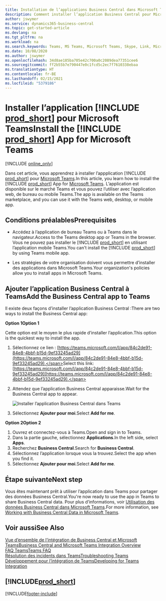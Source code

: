```yaml
---
title: Installation de l’applications Business Central dans Microsoft Teams| Microsoft Docs
description: Comment installer l’application Business Central pour Microsoft Teams.
author: jswymer
ms.service: dynamics365-business-central
ms.topic: get-started-article
ms.devlang: na
ms.tgt_pltfrm: na
ms.workload: na
ms.search.keywords: Teams, MS Teams, Microsoft Teams, Skype, Link, Microsoft 365, collaborate, collaboration, teamwork
ms.date: 10/08/2020
ms.author: jswymer
ms.openlocfilehash: 34d8ae185ba705e42c700a0c2089dea77351cee6
ms.sourcegitcommit: ff2b55b7e790447e0c1fcd5c2ec7f7610338ebaa
ms.translationtype: HT
ms.contentlocale: fr-BE
ms.lasthandoff: 02/15/2021
ms.locfileid: "5379186"
---
```

# <a name="install-the-prod_short-app-for-microsoft-teams"></a><span data-ttu-id="b1e3e-103">Installer l’application [!INCLUDE [prod_short](includes/prod_short.md)] pour Microsoft Teams</span><span class="sxs-lookup"><span data-stu-id="b1e3e-103">Install the [!INCLUDE [prod_short](includes/prod_short.md)] App for Microsoft Teams</span></span>

[!INCLUDE [online_only](includes/online_only.md)]

<span data-ttu-id="b1e3e-104">Dans cet article, vous apprendrez à installer l’appplication [!INCLUDE [prod_short](includes/prod_short.md)] pour [Microsoft Teams](https://www.microsoft.com/en-us/microsoft-365/microsoft-teams).</span><span class="sxs-lookup"><span data-stu-id="b1e3e-104">In this article, you learn how to install the [!INCLUDE [prod_short](includes/prod_short.md)] App for [Microsoft Teams](https://www.microsoft.com/en-us/microsoft-365/microsoft-teams).</span></span> <span data-ttu-id="b1e3e-105">L’application est disponible sur le marché Teams et vous pouvez l’utiliser avec l’application web, de bureau ou mobile Teams.</span><span class="sxs-lookup"><span data-stu-id="b1e3e-105">The app is available on the Teams marketplace, and you can use it with the Teams web, desktop, or mobile app.</span></span>

## <a name="prerequisites"></a><span data-ttu-id="b1e3e-106">Conditions préalables</span><span class="sxs-lookup"><span data-stu-id="b1e3e-106">Prerequisites</span></span>

- <span data-ttu-id="b1e3e-107">Accédez à l’application de bureau Teams ou à Teams dans le navigateur.</span><span class="sxs-lookup"><span data-stu-id="b1e3e-107">Access to the Teams desktop app or Teams in the browser.</span></span> <span data-ttu-id="b1e3e-108">Vous ne pouvez pas installer le [!INCLUDE [prod_short](includes/prod_short.md)] en utilisant l’application mobile Teams.</span><span class="sxs-lookup"><span data-stu-id="b1e3e-108">You can't install the [!INCLUDE [prod_short](includes/prod_short.md)] by using Teams mobile app.</span></span>

- <span data-ttu-id="b1e3e-109">Les stratégies de votre organisation doivent vous permettre d’installer des applications dans Microsoft Teams.</span><span class="sxs-lookup"><span data-stu-id="b1e3e-109">Your organization's policies allow you to install apps in Microsoft Teams.</span></span>

## <a name="add-the-business-central-app-to-teams"></a><span data-ttu-id="b1e3e-110">Ajouter l’application Business Central à Teams</span><span class="sxs-lookup"><span data-stu-id="b1e3e-110">Add the Business Central app to Teams</span></span>

<span data-ttu-id="b1e3e-111">Il existe deux façons d’installer l’application Business Central :</span><span class="sxs-lookup"><span data-stu-id="b1e3e-111">There are two ways to install the Business Central app:</span></span>

<span data-ttu-id="b1e3e-112">**Option 1**</span><span class="sxs-lookup"><span data-stu-id="b1e3e-112">**Option 1**</span></span>

<span data-ttu-id="b1e3e-113">Cette option est le moyen le plus rapide d’installer l’application.</span><span class="sxs-lookup"><span data-stu-id="b1e3e-113">This option is the quickest way to install the app.</span></span>

1. <span data-ttu-id="b1e3e-114">Sélectionnez ce lien : [https://teams.microsoft.com/l/app/84c2de91-84e8-4bbf-b15d-9ef33245ad29](https://teams.microsoft.com/l/app/84c2de91-84e8-4bbf-b15d-9ef33245ad29).</span><span class="sxs-lookup"><span data-stu-id="b1e3e-114">Select this link: [https://teams.microsoft.com/l/app/84c2de91-84e8-4bbf-b15d-9ef33245ad29](https://teams.microsoft.com/l/app/84c2de91-84e8-4bbf-b15d-9ef33245ad29).</span></span>

2. <span data-ttu-id="b1e3e-115">Attendez que l’application Business Central apparaisse.</span><span class="sxs-lookup"><span data-stu-id="b1e3e-115">Wait for the Business Central app to appear.</span></span>

    ![Installer l’application Business Central dans Teams](media/teams-install-app.png)

3. <span data-ttu-id="b1e3e-117">Sélectionnez **Ajouter pour moi**.</span><span class="sxs-lookup"><span data-stu-id="b1e3e-117">Select **Add for me**.</span></span>

<span data-ttu-id="b1e3e-118">**Option 2**</span><span class="sxs-lookup"><span data-stu-id="b1e3e-118">**Option 2**</span></span>

1. <span data-ttu-id="b1e3e-119">Ouvrez et connectez-vous à Teams.</span><span class="sxs-lookup"><span data-stu-id="b1e3e-119">Open and sign in to Teams.</span></span>
2. <span data-ttu-id="b1e3e-120">Dans la partie gauche, sélectionnez **Applications**.</span><span class="sxs-lookup"><span data-stu-id="b1e3e-120">In the left side, select **Apps**.</span></span>
3. <span data-ttu-id="b1e3e-121">Recherchez **Business Central**.</span><span class="sxs-lookup"><span data-stu-id="b1e3e-121">Search for **Business Central**.</span></span>
4. <span data-ttu-id="b1e3e-122">Sélectionnez l’application lorsque vous la trouvez.</span><span class="sxs-lookup"><span data-stu-id="b1e3e-122">Select the app when you find it.</span></span>
5. <span data-ttu-id="b1e3e-123">Sélectionnez **Ajouter pour moi**.</span><span class="sxs-lookup"><span data-stu-id="b1e3e-123">Select **Add for me**.</span></span>

## <a name="next-step"></a><span data-ttu-id="b1e3e-124">Étape suivante</span><span class="sxs-lookup"><span data-stu-id="b1e3e-124">Next step</span></span>

<span data-ttu-id="b1e3e-125">Vous êtes maintenant prêt à utiliser l’application dans Teams pour partager des données Business Central.</span><span class="sxs-lookup"><span data-stu-id="b1e3e-125">You're now ready to use the app in Teams to share Business Central data.</span></span> <span data-ttu-id="b1e3e-126">Pour plus d’informations, voir [Utilisation des données Business Central dans Microsoft Teams](across-working-with-teams.md).</span><span class="sxs-lookup"><span data-stu-id="b1e3e-126">For more information, see [Working with Business Central Data in Microsoft Teams](across-working-with-teams.md).</span></span>

## <a name="see-also"></a><span data-ttu-id="b1e3e-127">Voir aussi</span><span class="sxs-lookup"><span data-stu-id="b1e3e-127">See Also</span></span>

[<span data-ttu-id="b1e3e-128">Vue d’ensemble de l’intégration de Business Central et Microsoft Teams</span><span class="sxs-lookup"><span data-stu-id="b1e3e-128">Business Central and Microsoft Teams Integration Overview</span></span>](across-teams-overview.md)  
[<span data-ttu-id="b1e3e-129">FAQ Teams</span><span class="sxs-lookup"><span data-stu-id="b1e3e-129">Teams FAQ</span></span>](teams-faq.md)  
[<span data-ttu-id="b1e3e-130">Résolution des incidents dans Teams</span><span class="sxs-lookup"><span data-stu-id="b1e3e-130">Troubleshooting Teams</span></span>](admin-teams-troubleshooting.md)  
[<span data-ttu-id="b1e3e-131">Développement pour l’intégration de Teams</span><span class="sxs-lookup"><span data-stu-id="b1e3e-131">Developing for Teams Integration</span></span>](/dynamics365/business-central/dev-itpro/developer/devenv-develop-for-teams)  

## [!INCLUDE[prod_short](includes/free_trial_md.md)]  


[!INCLUDE[footer-include](includes/footer-banner.md)]